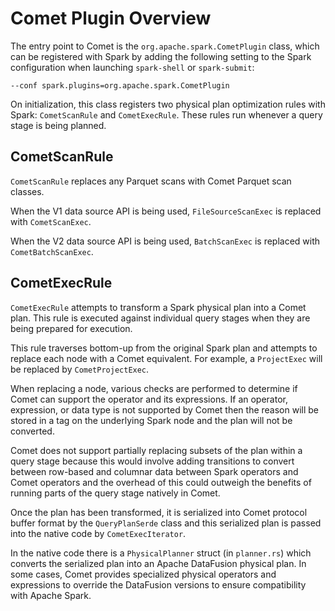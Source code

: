 <!--
Licensed to the Apache Software Foundation (ASF) under one
or more contributor license agreements.  See the NOTICE file
distributed with this work for additional information
regarding copyright ownership.  The ASF licenses this file
to you under the Apache License, Version 2.0 (the
"License"); you may not use this file except in compliance
with the License.  You may obtain a copy of the License at

  http://www.apache.org/licenses/LICENSE-2.0

Unless required by applicable law or agreed to in writing,
software distributed under the License is distributed on an
"AS IS" BASIS, WITHOUT WARRANTIES OR CONDITIONS OF ANY
KIND, either express or implied.  See the License for the
specific language governing permissions and limitations
under the License.
-->

# Comet Plugin Overview

The entry point to Comet is the `org.apache.spark.CometPlugin` class, which can be registered with Spark by adding the following setting to the Spark configuration when launching `spark-shell` or `spark-submit`:

```
--conf spark.plugins=org.apache.spark.CometPlugin
```

On initialization, this class registers two physical plan optimization rules with Spark: `CometScanRule` and `CometExecRule`. These rules run whenever a query stage is being planned.

## CometScanRule

`CometScanRule` replaces any Parquet scans with Comet Parquet scan classes.

When the V1 data source API is being used, `FileSourceScanExec` is replaced with `CometScanExec`.

When the V2 data source API is being used, `BatchScanExec` is replaced with `CometBatchScanExec`.

## CometExecRule

`CometExecRule` attempts to transform a Spark physical plan into a Comet plan. This rule is executed against
individual query stages when they are being prepared for execution.

This rule traverses bottom-up from the original Spark plan and attempts to replace each node with a Comet equivalent.
For example, a `ProjectExec` will be replaced by `CometProjectExec`.

When replacing a node, various checks are performed to determine if Comet can support the operator and its expressions.
If an operator, expression, or data type is not supported by Comet then the reason will be stored in a tag on the
underlying Spark node and the plan will not be converted.

Comet does not support partially replacing subsets of the plan within a query stage because this would involve adding
transitions to convert between row-based and columnar data between Spark operators and Comet operators and the overhead
of this could outweigh the benefits of running parts of the query stage natively in Comet.

Once the plan has been transformed, it is serialized into Comet protocol buffer format by the `QueryPlanSerde` class
and this serialized plan is passed into the native code by `CometExecIterator`.

In the native code there is a `PhysicalPlanner` struct (in `planner.rs`) which converts the serialized plan into an
Apache DataFusion physical plan. In some cases, Comet provides specialized physical operators and expressions to
override the DataFusion versions to ensure compatibility with Apache Spark.
